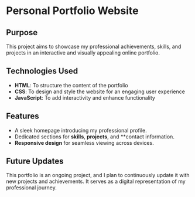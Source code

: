 # Personal Portfolio Website

## Purpose
This project aims to showcase my professional achievements, skills, and projects in an interactive and visually appealing online portfolio.

## Technologies Used
- **HTML**: To structure the content of the portfolio
- **CSS**: To design and style the website for an engaging user experience
- **JavaScript**: To add interactivity and enhance functionality

## Features
- A sleek homepage introducing my professional profile.
- Dedicated sections for **skills**, **projects**, and **contact information.
- **Responsive design** for seamless viewing across devices.

## Future Updates
This portfolio is an ongoing project, and I plan to continuously update it with new projects and achievements. It serves as a digital representation of my professional journey.
